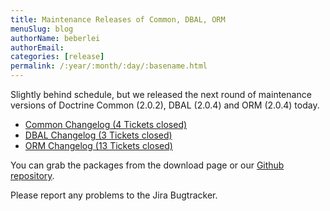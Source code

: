 ```yaml
---
title: Maintenance Releases of Common, DBAL, ORM
menuSlug: blog
authorName: beberlei 
authorEmail: 
categories: [release]
permalink: /:year/:month/:day/:basename.html
---
```

Slightly behind schedule, but we released the next round of maintenance
versions of Doctrine Common (2.0.2), DBAL (2.0.4) and ORM (2.0.4) today.

-   [Common Changelog (4 Tickets
    closed)](http://www.doctrine-project.org/jira/browse/DCOM/fixforversion/10121)
-   [DBAL Changelog (3 Tickets
    closed)](http://www.doctrine-project.org/jira/browse/DBAL/fixforversion/10131)
-   [ORM Changelog (13 Tickets
    closed)](http://www.doctrine-project.org/jira/browse/DDC/fixforversion/10130)

You can grab the packages from the download page or our [Github
repository](http://github.com/doctrine).

Please report any problems to the Jira Bugtracker.
